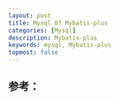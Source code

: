 ```yaml
---
layout: post
title: Mysql 07 Mybatis-plus
categories: [Mysql]
description: Mybatis-plus
keywords: mysql, Mybatis-plus
topmost: false
---
```











## 参考：
